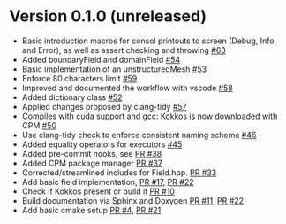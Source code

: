 # Version 0.1.0 (unreleased)
- Basic introduction macros for consol printouts to screen (Debug, Info, and Error), as well as assert checking and throwing [#63](https://github.com/exasim-project/NeoFOAM/pull/63)
- Added boundaryField and domainField [#54](https://github.com/exasim-project/NeoFOAM/pull/54)
- Basic implementation of an unstructuredMesh [#53](https://github.com/exasim-project/NeoFOAM/pull/53)
- Enforce 80 characters limit [#59](https://github.com/exasim-project/NeoFOAM/pull/59)
- Improved and documented the workflow with vscode [#58](https://github.com/exasim-project/NeoFOAM/pull/58)
- Added dictionary class [#52](https://github.com/exasim-project/NeoFOAM/pull/52)
- Applied changes proposed by clang-tidy [#57](https://github.com/exasim-project/NeoFOAM/pull/57)
- Compiles with cuda support and gcc: Kokkos is now downloaded with CPM [#50](https://github.com/exasim-project/NeoFOAM/pull/50)
- Use clang-tidy check to enforce consistent naming scheme [#46](https://github.com/exasim-project/NeoFOAM/pull/46)
- Added equality operators for executors [#45](https://github.com/exasim-project/NeoFOAM/pull/45)
- Added pre-commit hooks, see [PR #38](https://github.com/exasim-project/NeoFOAM/pull/38)
- Added CPM package manager [PR #37](https://github.com/exasim-project/NeoFOAM/pull/37)
- Corrected/streamlined includes for Field.hpp. [PR #33](https://github.com/exasim-project/NeoFOAM/pull/33)
- Add basic field implementation, [PR #17](https://github.com/exasim-project/NeoFOAM/pull/17), [PR #22](https://github.com/exasim-project/NeoFOAM/pull/22)
- Check if Kokkos present or build it [PR #10](https://github.com/exasim-project/NeoFOAM/pull/10)
- Build documentation via Sphinx and Doxygen [PR #11](https://github.com/exasim-project/NeoFOAM/pull/11), [PR #22](https://github.com/exasim-project/NeoFOAM/pull/22)
- Add basic cmake setup [PR #4](https://github.com/exasim-project/NeoFOAM/pull/4), [PR #21](https://github.com/exasim-project/NeoFOAM/pull/21)
